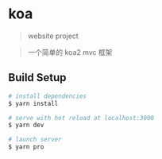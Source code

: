# koa

> website project

> 一个简单的 koa2 mvc 框架

## Build Setup

``` bash
# install dependencies
$ yarn install

# serve with hot reload at localhost:3000
$ yarn dev

# launch server
$ yarn pro
```



